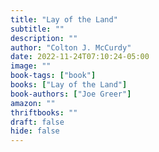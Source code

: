```yaml
---
title: "Lay of the Land"
subtitle: ""
description: ""
author: "Colton J. McCurdy"
date: 2022-11-24T07:10:24-05:00
image: ""
book-tags: ["book"]
books: ["Lay of the Land"]
book-authors: ["Joe Greer"]
amazon: ""
thriftbooks: ""
draft: false
hide: false
---
```

